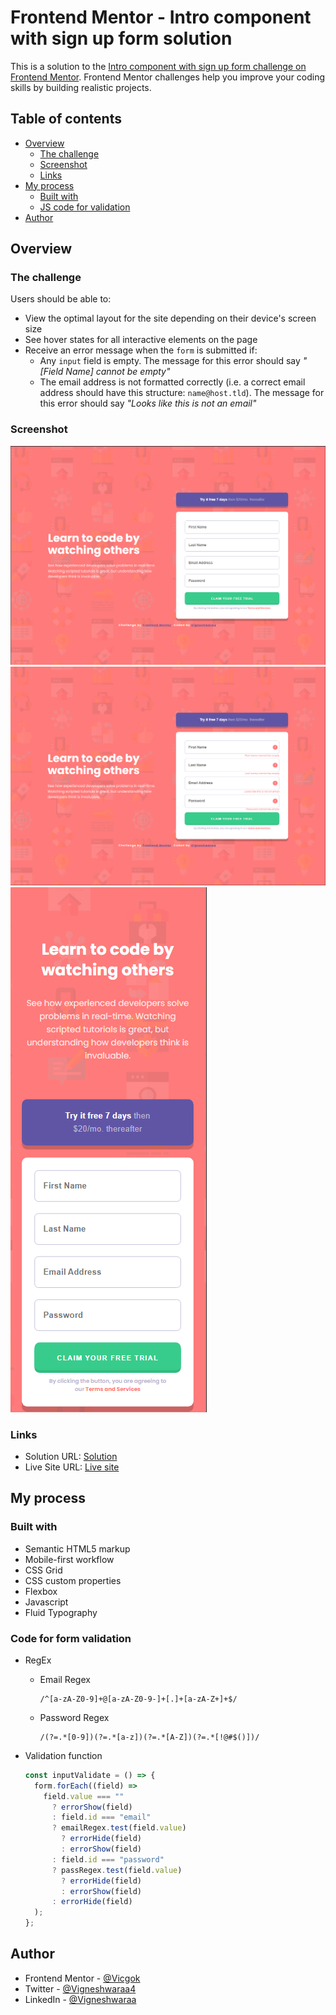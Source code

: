 # Frontend Mentor - Intro component with sign up form solution

This is a solution to the [Intro component with sign up form challenge on Frontend Mentor](https://www.frontendmentor.io/challenges/intro-component-with-signup-form-5cf91bd49edda32581d28fd1). Frontend Mentor challenges help you improve your coding skills by building realistic projects.

## Table of contents

- [Overview](#overview)
  - [The challenge](#the-challenge)
  - [Screenshot](#screenshot)
  - [Links](#links)
- [My process](#my-process)
  - [Built with](#built-with)
  - [JS code for validation](#Code-for-form-validation)
- [Author](#author)

## Overview

### The challenge

Users should be able to:

- View the optimal layout for the site depending on their device's screen size
- See hover states for all interactive elements on the page
- Receive an error message when the `form` is submitted if:
  - Any `input` field is empty. The message for this error should say _"[Field Name] cannot be empty"_
  - The email address is not formatted correctly (i.e. a correct email address should have this structure: `name@host.tld`). The message for this error should say _"Looks like this is not an email"_

### Screenshot

![Solution Screenshot](/images/desktop.png)
![Solution Screenshot](/images/desktop-error.png)
![Solution Screenshot](/images/mobile.png)

### Links

- Solution URL: [Solution](https://www.frontendmentor.io/solutions/responsive-intro-component-signup-page-aANG5YgSH)
- Live Site URL: [Live site](https://vicgok.github.io/Intro-component-signup/base.html)

## My process

### Built with

- Semantic HTML5 markup
- Mobile-first workflow
- CSS Grid
- CSS custom properties
- Flexbox
- Javascript
- Fluid Typography

### Code for form validation

- RegEx

  - Email Regex

    ```
    /^[a-zA-Z0-9]+@[a-zA-Z0-9-]+[.]+[a-zA-Z+]+$/
    ```

  - Password Regex

    ```
    /(?=.*[0-9])(?=.*[a-z])(?=.*[A-Z])(?=.*[!@#$()])/
    ```

- Validation function

  ```js
  const inputValidate = () => {
    form.forEach((field) =>
      field.value === ""
        ? errorShow(field)
        : field.id === "email"
        ? emailRegex.test(field.value)
          ? errorHide(field)
          : errorShow(field)
        : field.id === "password"
        ? passRegex.test(field.value)
          ? errorHide(field)
          : errorShow(field)
        : errorHide(field)
    );
  };
  ```

## Author

- Frontend Mentor - [@Vicgok](https://www.frontendmentor.io/profile/Vicgok)
- Twitter - [@Vigneshwaraa4](https://twitter.com/Vigneshwaraa4)
- LinkedIn - [@Vigneshwaraa](www.linkedin.com/in/vigneshwaraa1217)
